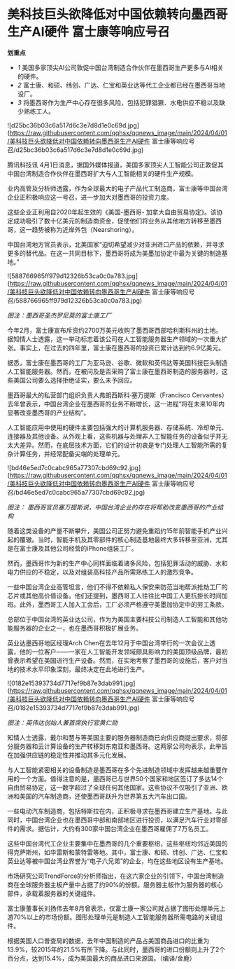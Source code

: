 # 美科技巨头欲降低对中国依赖转向墨西哥生产AI硬件 富士康等响应号召

**划重点**

  * _1_ 美国多家顶尖AI公司敦促中国台湾制造合作伙伴在墨西哥生产更多与AI相关的硬件。
  * _2_ 富士康、和硕、纬创、广达、仁宝和英业达等代工企业都已经在墨西哥当地设厂。
  * _3_ 将墨西哥作为生产中心存在很多风险，包括犯罪猖獗、水电供应不稳以及缺少熟练工人。

![d25bc36b03c6a517d6c3e7d8d1e0c69d.jpg](https://raw.githubusercontent.com/qqhsx/qqnews_image/main/2024/04/01/美科技巨头欲降低对中国依赖转向墨西哥生产AI硬件 富士康等响应号召/d25bc36b03c6a517d6c3e7d8d1e0c69d.jpg)

腾讯科技讯 4月1日消息，据国外媒体报道，美国多家顶尖人工智能公司正敦促其中国台湾制造合作伙伴在墨西哥扩大与人工智能相关的硬件生产规模。

业内高管及分析师透露，作为全球最大的电子产品代工制造商，富士康等中国台湾企业正积极响应这一号召，进一步加大对墨西哥的投资力度。

这些企业正利用自2020年起生效的《美国-墨西哥-
加拿大自由贸易协定》。该协定成功吸引了数十亿美元的制造商资金，促使他们将业务从其他地方转移至墨西哥，这一趋势被称为近岸外包（Nearshoring）。

中国台湾地方官员表示，北美国家“迫切希望减少对亚洲进口产品的依赖，并寻求更多的替代品。在这一共同目标下，墨西哥将成为美墨加协定中最为关键的制造基地。”

![588766965ff979d12326b53ca0c0a783.jpg](https://raw.githubusercontent.com/qqhsx/qqnews_image/main/2024/04/01/美科技巨头欲降低对中国依赖转向墨西哥生产AI硬件 富士康等响应号召/588766965ff979d12326b53ca0c0a783.jpg)

 _图注：墨西哥圣杰罗尼莫的富士康工厂_

今年2月，富士康宣布斥资约2700万美元收购了墨西哥西部哈利斯科州的土地。据知情人士透露，这一举动标志着该公司在人工智能服务器生产领域的一次重大扩张。事实上，在过去的四年里，富士康在墨西哥的投资已累计达到约6.9亿美元。

据悉，富士康在墨西哥的工厂为亚马逊、谷歌、微软和英伟达等美国科技巨头制造人工智能服务器。然而，在被问及是否采购了富士康在墨西哥制造的服务器时，这些美国公司要么选择拒绝证实，要么未予回应。

墨西哥最大的私营部门组织负责人弗朗西斯科·塞万提斯（Francisco
Cervantes）去年曾表示，中国台湾企业在墨西哥的业务不断增长，这一进程“将在未来10年内显著改变墨西哥的产业结构”。

人工智能应用中使用的硬件主要包括强大的计算机服务器、存储系统、冷却单元、连接器及其他设备。从外观上看，这些机器与处理非人工智能任务的设备似乎并无太大差异。然而，在底层技术方面，它们的设计初衷是专门处理人工智能所需的复杂计算任务，并经常配备尖端的处理单元。

![bd46e5ed7c0cabc965a77307cbd69c92.jpg](https://raw.githubusercontent.com/qqhsx/qqnews_image/main/2024/04/01/美科技巨头欲降低对中国依赖转向墨西哥生产AI硬件 富士康等响应号召/bd46e5ed7c0cabc965a77307cbd69c92.jpg)

_图注： 墨西哥官员塞万提斯说，中国台湾企业的存在将帮助改变墨西哥的产业结构_

随着这类设备的产量不断攀升，美国公司正努力避免重蹈约15年前智能手机产业兴起的覆辙。当时，智能手机及其零部件的核心制造基地最终大多转移至亚洲，尤其是在富士康及其他公司经营的iPhone组装工厂。

然而，墨西哥作为新的生产中心同样面临着诸多风险，包括犯罪活动的威胁、水和电力供应的不稳定，以及对组装高科技产品所需熟练工人的激烈竞争。

一些中国台湾企业高管坦言，他们不得不依赖私人保安来防范当地帮派抢劫工厂的芯片或其他高价值设备。他们还提到，墨西哥工人往往比中国工人更抗拒长时间加班。此外，墨西哥工人加入工会后，工厂必须严格遵守美墨加协定中的劳工条款。

总部位于中国台湾的英业达公司，作为为美国主要科技公司制造人工智能和其他功能服务器的企业之一，也在墨西哥积极扩展业务。

英业达墨西哥地区经理Arch
Chen在去年12月于中国台湾举行的一次会议上透露，他的一位客户——一家在人工智能开发领域颇具影响力的美国顶级品牌，最初曾表示希望在美国进行生产设备。然而，在实地考察了墨西哥的设施后，客户对当地的技术水平印象深刻，最终决定在此地进行生产。

![0182e15393734d7717ef9b87e3dab991.jpg](https://raw.githubusercontent.com/qqhsx/qqnews_image/main/2024/04/01/美科技巨头欲降低对中国依赖转向墨西哥生产AI硬件 富士康等响应号召/0182e15393734d7717ef9b87e3dab991.jpg)

 _图注：英伟达创始人兼首席执行官黄仁勋_

知情人士透露，戴尔和慧与等美国主要的服务器制造商已向供应商提出要求，将部分服务器和云计算设备的生产转移到东南亚和墨西哥。这两家公司均表示，此举旨在加强供应链的稳定性并推动其多元化发展。

与人工智能紧密相关的设备制造是墨西哥在多个先进制造领域中发挥越来越重要作用的一个方面。值得注意的是，墨西哥已与世界50个国家和地区签订了多达14个自由贸易协定，这一数字超过了全球任何其他国家。这些协议不仅吸引了亚洲、欧洲和美国的汽车制造商，还使墨西哥跃升为世界第五大汽车出口国。

一些电动汽车制造商，包括特斯拉在内，正积极寻求在墨西哥建立生产基地。与此同时，中国台湾企业也在墨西哥中部和南部地区进行投资，以满足汽车行业对零部件的需求。据估计，大约有300家中国台湾企业在墨西哥雇佣了7万名员工。

这些中国台湾代工企业主要集中在墨西哥的几个重要枢纽，这些枢纽均邻近美国的得克萨斯州，如华雷斯和蒙特雷等地。其中，富士康、和硕、纬创、广达、仁宝和英业达等被中国台湾业界誉为“电子六兄弟”的企业，均在这些地区设有生产基地。

市场研究公司TrendForce的分析师指出，在这六家企业的引领下，中国台湾制造商在全球服务器主板产量中占据了约90%的份额。服务器主板作为服务器的核心部件，承载着服务器的关键组件。

富士康董事长刘扬伟去年8月曾表示，仅富士康一家公司就占据了图形处理单元上游70%以上的市场份额。图形处理单元是制造人工智能服务器所需电路的关键组件。

根据美国人口普查局的数据，去年中国制造的产品占美国商品进口的比重为13.9%，较2015年的21.5%有所下降。与此同时，墨西哥的进口份额则上升了2个百分点，达到15.4%，成为美国最大的商品进口来源国。（编译/金鹿）

